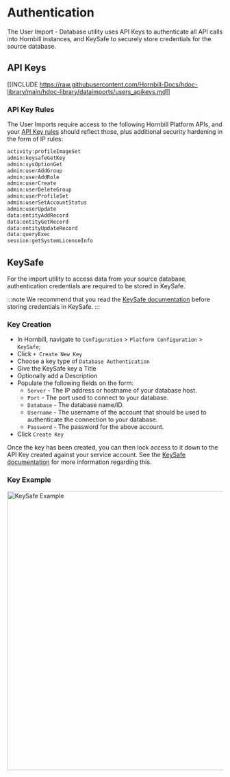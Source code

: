 # Authentication

The User Import - Database utility uses API Keys to authenticate all API calls into Hornbill instances, and KeySafe to securely store credentials for the source database.

## API Keys

[[INCLUDE https://raw.githubusercontent.com/Hornbill-Docs/hdoc-library/main/hdoc-library/dataimports/users_apikeys.md]]

### API Key Rules

The User Imports require access to the following Hornbill Platform APIs, and your [API Key rules](/esp-fundamentals/security/api-keys#api-key-rules) should reflect those, plus additional security hardening in the form of IP rules:

```cmd
activity:profileImageSet 
admin:keysafeGetKey 
admin:sysOptionGet 
admin:userAddGroup 
admin:userAddRole 
admin:userCreate 
admin:userDeleteGroup 
admin:userProfileSet 
admin:userSetAccountStatus 
admin:userUpdate 
data:entityAddRecord 
data:entityGetRecord 
data:entityUpdateRecord 
data:queryExec 
session:getSystemLicenseInfo 
```

## KeySafe

For the import utility to access data from your source database, authentication credentials are required to be stored in KeySafe.

:::note
We recommend that you read the [KeySafe documentation](/esp-fundamentals/security/keysafe) before storing credentials in KeySafe.
:::

### Key Creation

* In Hornbill, navigate to `Configuration` > `Platform Configuration` > `KeySafe`;
* Click `+ Create New Key`
* Choose a key type of `Database Authentication`
* Give the KeySafe key a Title
* Optionally add a Description
* Populate the following fields on the form:
  * `Server` - The IP address or hostname of your database host.
  * `Port` - The port used to connect to your database.
  * `Database` - The database name/ID.
  * `Username` - The username of the account that should be used to authenticate the connection to your database.
  * `Password` - The password for the above account. 
* Click `Create Key`

Once the key has been created, you can then lock access to it down to the API Key created against your service account. See the [KeySafe documentation](/esp-fundamentals/security/keysafe#access-control-and-usability) for more information regarding this.

### Key Example

<img src="/_books/data-imports-guide/users/database/images/db_user_import_keysafe.jpg" width="650px" alt="KeySafe Example"/>